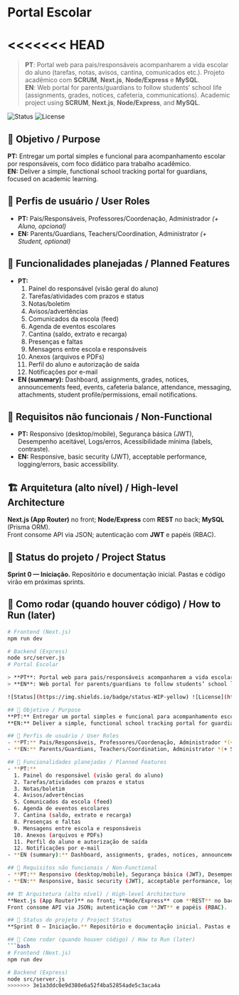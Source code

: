 # Portal Escolar
<<<<<<< HEAD
=======

> **PT**: Portal web para pais/responsáveis acompanharem a vida escolar do aluno (tarefas, notas, avisos, cantina, comunicados etc.). Projeto acadêmico com **SCRUM**, **Next.js**, **Node/Express** e **MySQL**.  
> **EN**: Web portal for parents/guardians to follow students’ school life (assignments, grades, notices, cafeteria, communications). Academic project using **SCRUM**, **Next.js**, **Node/Express**, and **MySQL**.

![Status](https://img.shields.io/badge/status-WIP-yellow) ![License](https://img.shields.io/badge/license-MIT-green)

## 🎯 Objetivo / Purpose
**PT:** Entregar um portal simples e funcional para acompanhamento escolar por responsáveis, com foco didático para trabalho acadêmico.  
**EN:** Deliver a simple, functional school tracking portal for guardians, focused on academic learning.

## 👤 Perfis de usuário / User Roles
- **PT:** Pais/Responsáveis, Professores/Coordenação, Administrador *(+ Aluno, opcional)*  
- **EN:** Parents/Guardians, Teachers/Coordination, Administrator *(+ Student, optional)*

## 🧭 Funcionalidades planejadas / Planned Features
- **PT:**  
  1. Painel do responsável (visão geral do aluno)  
  2. Tarefas/atividades com prazos e status  
  3. Notas/boletim  
  4. Avisos/advertências  
  5. Comunicados da escola (feed)  
  6. Agenda de eventos escolares  
  7. Cantina (saldo, extrato e recarga)  
  8. Presenças e faltas  
  9. Mensagens entre escola e responsáveis  
  10. Anexos (arquivos e PDFs)  
  11. Perfil do aluno e autorização de saída  
  12. Notificações por e-mail
- **EN (summary):** Dashboard, assignments, grades, notices, announcements feed, events, cafeteria balance, attendance, messaging, attachments, student profile/permissions, email notifications.

## 🔩 Requisitos não funcionais / Non-Functional
- **PT:** Responsivo (desktop/mobile), Segurança básica (JWT), Desempenho aceitável, Logs/erros, Acessibilidade mínima (labels, contraste).  
- **EN:** Responsive, basic security (JWT), acceptable performance, logging/errors, basic accessibility.

## 🏗️ Arquitetura (alto nível) / High-level Architecture
**Next.js (App Router)** no front; **Node/Express** com **REST** no back; **MySQL** (Prisma ORM).  
Front consome API via JSON; autenticação com **JWT** e papéis (RBAC).

## 🚦 Status do projeto / Project Status
**Sprint 0 — Iniciação.** Repositório e documentação inicial. Pastas e código virão em próximas sprints.

## 🧪 Como rodar (quando houver código) / How to Run (later)
```bash
# Frontend (Next.js)
npm run dev

# Backend (Express)
node src/server.js
# Portal Escolar

> **PT**: Portal web para pais/responsáveis acompanharem a vida escolar do aluno (tarefas, notas, avisos, cantina, comunicados etc.). Projeto acadêmico com **SCRUM**, **Next.js**, **Node/Express** e **MySQL**.  
> **EN**: Web portal for parents/guardians to follow students’ school life (assignments, grades, notices, cafeteria, communications). Academic project using **SCRUM**, **Next.js**, **Node/Express**, and **MySQL**.

![Status](https://img.shields.io/badge/status-WIP-yellow) ![License](https://img.shields.io/badge/license-MIT-green)

## 🎯 Objetivo / Purpose
**PT:** Entregar um portal simples e funcional para acompanhamento escolar por responsáveis, com foco didático para trabalho acadêmico.  
**EN:** Deliver a simple, functional school tracking portal for guardians, focused on academic learning.

## 👤 Perfis de usuário / User Roles
- **PT:** Pais/Responsáveis, Professores/Coordenação, Administrador *(+ Aluno, opcional)*  
- **EN:** Parents/Guardians, Teachers/Coordination, Administrator *(+ Student, optional)*

## 🧭 Funcionalidades planejadas / Planned Features
- **PT:**  
  1. Painel do responsável (visão geral do aluno)  
  2. Tarefas/atividades com prazos e status  
  3. Notas/boletim  
  4. Avisos/advertências  
  5. Comunicados da escola (feed)  
  6. Agenda de eventos escolares  
  7. Cantina (saldo, extrato e recarga)  
  8. Presenças e faltas  
  9. Mensagens entre escola e responsáveis  
  10. Anexos (arquivos e PDFs)  
  11. Perfil do aluno e autorização de saída  
  12. Notificações por e-mail
- **EN (summary):** Dashboard, assignments, grades, notices, announcements feed, events, cafeteria balance, attendance, messaging, attachments, student profile/permissions, email notifications.

## 🔩 Requisitos não funcionais / Non-Functional
- **PT:** Responsivo (desktop/mobile), Segurança básica (JWT), Desempenho aceitável, Logs/erros, Acessibilidade mínima (labels, contraste).  
- **EN:** Responsive, basic security (JWT), acceptable performance, logging/errors, basic accessibility.

## 🏗️ Arquitetura (alto nível) / High-level Architecture
**Next.js (App Router)** no front; **Node/Express** com **REST** no back; **MySQL** (Prisma ORM).  
Front consome API via JSON; autenticação com **JWT** e papéis (RBAC).

## 🚦 Status do projeto / Project Status
**Sprint 0 — Iniciação.** Repositório e documentação inicial. Pastas e código virão em próximas sprints.

## 🧪 Como rodar (quando houver código) / How to Run (later)
```bash
# Frontend (Next.js)
npm run dev

# Backend (Express)
node src/server.js
>>>>>>> 3e1a3ddc0e9d380e6a52f4ba52854ade5c3aca4a
